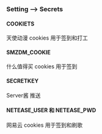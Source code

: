 
### Setting --> Secrets

#### COOKIETS
天使动漫 cookies 用于签到和打工

#### SMZDM_COOKIE
什么值得买 cookies 用于签到

#### SECRETKEY
Server酱 推送

#### NETEASE_USER 和 NETEASE_PWD
网易云 cookies 用于签到和刷歌
